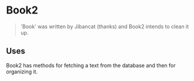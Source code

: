 # Book2

> 'Book' was written by Jibancat (thanks) and Book2 intends to clean it up.

## Uses
Book2 has methods for fetching a text from the database and then for organizing it. 